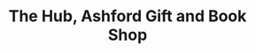 ---
title: "The Hub, Ashford Gift and Book Shop"
url: /ashford/the-hub-ashford-gift-and-book-shop/
shop: books
---